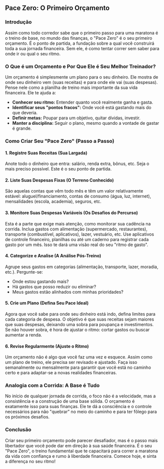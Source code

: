 ## Pace Zero: O Primeiro Orçamento

### Introdução
Assim como todo corredor sabe que o primeiro passo para uma maratona é o treino de base, no mundo das finanças, o "Pace Zero" é o seu primeiro orçamento. É o ponto de partida, a fundação sobre a qual você construirá toda a sua jornada financeira. Sem ele, é como tentar correr sem saber para onde ir ou qual o seu ritmo.

### O Que é um Orçamento e Por Que Ele é Seu Melhor Treinador?
Um orçamento é simplesmente um plano para o seu dinheiro. Ele mostra de onde seu dinheiro vem (suas receitas) e para onde ele vai (suas despesas). Pense nele como a planilha de treino mais importante da sua vida financeira. Ele te ajuda a:

*   **Conhecer seu ritmo:** Entender quanto você realmente ganha e gasta.
*   **Identificar seus "pontos fracos":** Onde você está gastando mais do que deveria.
*   **Definir metas:** Poupar para um objetivo, quitar dívidas, investir.
*   **Manter a disciplina:** Seguir o plano, mesmo quando a vontade de gastar é grande.

### Como Criar Seu "Pace Zero" (Passo a Passo)

#### 1. Registre Suas Receitas (Sua Largada)
Anote todo o dinheiro que entra: salário, renda extra, bônus, etc. Seja o mais preciso possível. Este é o seu ponto de partida.

#### 2. Liste Suas Despesas Fixas (O Terreno Conhecido)
São aquelas contas que vêm todo mês e têm um valor relativamente estável: aluguel/financiamento, contas de consumo (água, luz, internet), mensalidades (escola, academia), seguros, etc.

#### 3. Monitore Suas Despesas Variáveis (Os Desafios do Percurso)
Esta é a parte que exige mais atenção, como monitorar sua cadência na corrida. Inclua gastos com alimentação (supermercado, restaurantes), transporte (combustível, aplicativos), lazer, vestuário, etc. Use aplicativos de controle financeiro, planilhas ou até um caderno para registrar cada gasto por um mês. Isso te dará uma visão real do seu "ritmo de gasto".

#### 4. Categorize e Analise (A Análise Pós-Treino)
Agrupe seus gastos em categorias (alimentação, transporte, lazer, moradia, etc.). Pergunte-se:

*   Onde estou gastando mais?
*   Há gastos que posso reduzir ou eliminar?
*   Meus gastos estão alinhados com minhas prioridades?

#### 5. Crie um Plano (Defina Seu Pace Ideal)
Agora que você sabe para onde seu dinheiro está indo, defina limites para cada categoria de despesa. O objetivo é que suas receitas sejam maiores que suas despesas, deixando uma sobra para poupança e investimentos. Se não houver sobra, é hora de ajustar o ritmo: cortar gastos ou buscar aumentar a renda.

#### 6. Revise Regularmente (Ajuste o Ritmo)
Um orçamento não é algo que você faz uma vez e esquece. Assim como um plano de treino, ele precisa ser revisado e ajustado. Faça isso semanalmente ou mensalmente para garantir que você está no caminho certo e para adaptar-se a novas realidades financeiras.

### Analogia com a Corrida: A Base é Tudo
No início de qualquer jornada de corrida, o foco não é a velocidade, mas a consistência e a construção de uma base sólida. O orçamento é exatamente isso para suas finanças. Ele te dá a consciência e o controle necessários para não "quebrar" no meio do caminho e para ter fôlego para os próximos desafios.

### Conclusão
Criar seu primeiro orçamento pode parecer desafiador, mas é o passo mais libertador que você pode dar em direção à sua saúde financeira. É o seu "Pace Zero", o treino fundamental que te capacitará para correr a maratona da vida com confiança e rumo à liberdade financeira. Comece hoje, e sinta a diferença no seu ritmo!

